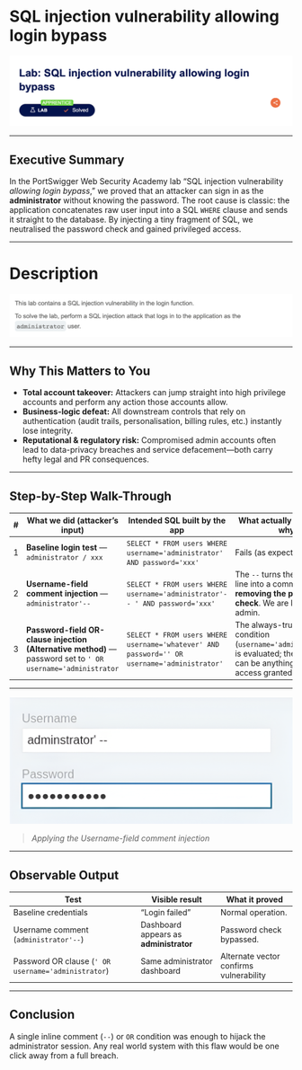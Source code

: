 # SQL injection vulnerability allowing login bypass

![Lab banner – PortSwigger Apprentice level](1.png)

---


## Executive Summary

In the PortSwigger Web Security Academy lab “SQL injection vulnerability *allowing login bypass*,” we proved that an attacker can sign in as the **administrator** without knowing the password.
The root cause is classic: the application concatenates raw user input into a SQL `WHERE` clause and sends it straight to the database. By injecting a tiny fragment of SQL, we neutralised the password check and gained privileged access.

---

# Description

![Lab banner – PortSwigger Apprentice level](2.png)

---

## Why This Matters to You

* **Total account takeover:** Attackers can jump straight into high privilege accounts and perform any action those accounts allow.
* **Business-logic defeat:** All downstream controls that rely on authentication (audit trails, personalisation, billing rules, etc.) instantly lose integrity.
* **Reputational & regulatory risk:** Compromised admin accounts often lead to data-privacy breaches and service defacement—both carry hefty legal and PR consequences.

---

## Step-by-Step Walk-Through

| # | What we did (attacker’s input)                                                          | Intended SQL built by the app                                                               | What actually happens & why                                                                                                       |
| - | --------------------------------------------------------------------------------------- | ------------------------------------------------------------------------------------------- | --------------------------------------------------------------------------------------------------------------------------------- |
| 1 | **Baseline login test** — `administrator / xxx`                                         | `SELECT * FROM users WHERE username='administrator' AND password='xxx'`                     | Fails (as expected).                                                                                                              |
| 2 | **Username-field comment injection** — `administrator'--`                               | `SELECT * FROM users WHERE username='administrator'-- ' AND password='xxx'`                 | The `--` turns the rest of the line into a comment, **removing the password check**. We are logged in as admin.                   |
| 3 | **Password-field OR-clause injection (Alternative method)** — password set to `' OR username='administrator` | `SELECT * FROM users WHERE username='whatever' AND password='' OR username='administrator'` | The always-true second condition (`username='administrator'`) is evaluated; the first half can be anything. Admin access granted. |

---

![Lab banner – PortSwigger Apprentice level](3.png)

> *Applying the Username-field comment injection*

---

## Observable Output

| Test                                                | Visible result                         | What it proved                          |
| --------------------------------------------------- | -------------------------------------- | --------------------------------------- |
| Baseline credentials                                | “Login failed”                         | Normal operation.                       |
| Username comment (`administrator'--`)               | Dashboard appears as **administrator** | Password check bypassed.                |
| Password OR clause (`' OR username='administrator`) | Same administrator dashboard           | Alternate vector confirms vulnerability |

---


## Conclusion

A single inline comment (`--`) or `OR` condition was enough to hijack the administrator session. Any real world system with this flaw would be one click away from a full breach.

